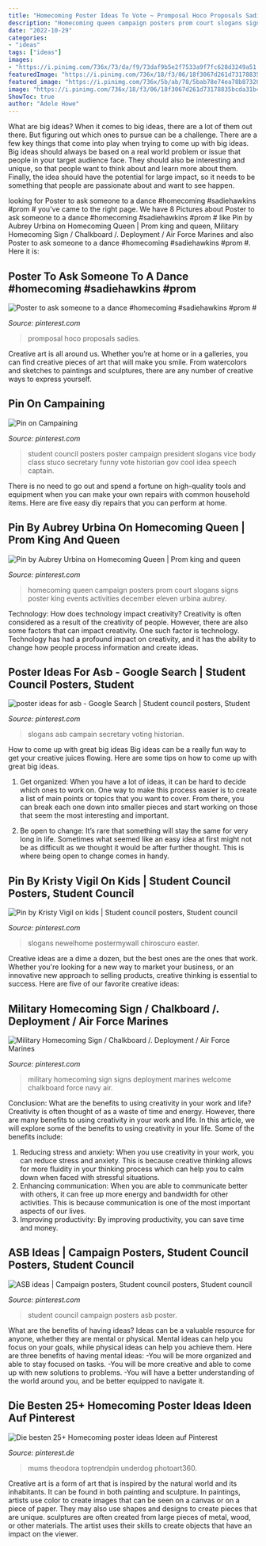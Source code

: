 ```yaml
---
title: "Homecoming Poster Ideas To Vote ~ Promposal Hoco Proposals Sadies"
description: "Homecoming queen campaign posters prom court slogans signs poster king events activities december eleven urbina aubrey"
date: "2022-10-29"
categories:
- "ideas"
tags: ["ideas"]
images:
- "https://i.pinimg.com/736x/73/da/f9/73daf9b5e2f7533a9f7fc628d3249a51.jpg"
featuredImage: "https://i.pinimg.com/736x/18/f3/06/18f3067d261d73178835bcda31b4ba60--student-council-ideas-election-posters-student-council.jpg"
featured_image: "https://i.pinimg.com/736x/5b/ab/78/5bab78e74ea78b87320cd225de994a35.jpg"
image: "https://i.pinimg.com/736x/18/f3/06/18f3067d261d73178835bcda31b4ba60--student-council-ideas-election-posters-student-council.jpg"
ShowToc: true
author: "Adele Howe"
---
```



What are big ideas?
When it comes to big ideas, there are a lot of them out there. But figuring out which ones to pursue can be a challenge. There are a few key things that come into play when trying to come up with big ideas. 
Big ideas should always be based on a real world problem or issue that people in your target audience face. They should also be interesting and unique, so that people want to think about and learn more about them. Finally, the idea should have the potential for large impact, so it needs to be something that people are passionate about and want to see happen.

	

		
looking for Poster to ask someone to a dance #homecoming #sadiehawkins #prom # you've came to the right page. We have 8 Pictures about Poster to ask someone to a dance #homecoming #sadiehawkins #prom # like Pin by Aubrey Urbina on Homecoming Queen | Prom king and queen, Military Homecoming Sign / Chalkboard /. Deployment / Air Force Marines and also Poster to ask someone to a dance #homecoming #sadiehawkins #prom #. Here it is:
		
    
## Poster To Ask Someone To A Dance #homecoming #sadiehawkins #prom #

<img loading=lazy src="https://i.pinimg.com/736x/5b/ab/78/5bab78e74ea78b87320cd225de994a35.jpg" onerror="this.onerror=null;this.src='https://tse1.mm.bing.net/th?id=OIP.Yi0J6BCNhF2Csn5tnPEV1QHaNK&amp;pid=15.1';" alt="Poster to ask someone to a dance #homecoming #sadiehawkins #prom #">

_Source: pinterest.com_

>promposal hoco proposals sadies. 

	

Creative art is all around us. Whether you’re at home or in a galleries, you can find creative pieces of art that will make you smile. From watercolors and sketches to paintings and sculptures, there are any number of creative ways to express yourself.

    
## Pin On Campaining

<img loading=lazy src="https://i.pinimg.com/originals/a7/5c/1f/a75c1fc03f874d297af784d2ab1d9ef8.jpg" onerror="this.onerror=null;this.src='https://tse4.mm.bing.net/th?id=OIP.hSLTtTpI-bswD81G5EJz2QAAAA&amp;pid=15.1';" alt="Pin on Campaining">

_Source: pinterest.com_

>student council posters poster campaign president slogans vice body class stuco secretary funny vote historian gov cool idea speech captain. 

	

There is no need to go out and spend a fortune on high-quality tools and equipment when you can make your own repairs with common household items. Here are five easy diy repairs that you can perform at home.

    
## Pin By Aubrey Urbina On Homecoming Queen | Prom King And Queen

<img loading=lazy src="https://i.pinimg.com/originals/f0/ca/9e/f0ca9e94bfcbbb7c2dd715f85858a21c.jpg" onerror="this.onerror=null;this.src='https://tse3.mm.bing.net/th?id=OIP.8fzFKuVe-B_-b9sLsxNESgHaJ4&amp;pid=15.1';" alt="Pin by Aubrey Urbina on Homecoming Queen | Prom king and queen">

_Source: pinterest.com_

>homecoming queen campaign posters prom court slogans signs poster king events activities december eleven urbina aubrey. 

	

Technology: How does technology impact creativity?
Creativity is often considered as a result of the creativity of people. However, there are also some factors that can impact creativity. One such factor is technology. Technology has had a profound impact on creativity, and it has the ability to change how people process information and create ideas.

    
## Poster Ideas For Asb - Google Search | Student Council Posters, Student

<img loading=lazy src="https://i.pinimg.com/736x/98/cb/e9/98cbe9ac932de13d65f314c4b28d7683.jpg" onerror="this.onerror=null;this.src='https://tse4.mm.bing.net/th?id=OIP.ZglI7k-URaheysUUeEjodQHaJ5&amp;pid=15.1';" alt="poster ideas for asb - Google Search | Student council posters, Student">

_Source: pinterest.com_

>slogans asb campain secretary voting historian. 

	

How to come up with great big ideas
Big ideas can be a really fun way to get your creative juices flowing. Here are some tips on how to come up with great big ideas. 
1. Get organized: When you have a lot of ideas, it can be hard to decide which ones to work on. One way to make this process easier is to create a list of main points or topics that you want to cover. From there, you can break each one down into smaller pieces and start working on those that seem the most interesting and important. 

2. Be open to change: It’s rare that something will stay the same for very long in life. Sometimes what seemed like an easy idea at first might not be as difficult as we thought it would be after further thought. This is where being open to change comes in handy.

    
## Pin By Kristy Vigil On Kids | Student Council Posters, Student Council

<img loading=lazy src="https://i.pinimg.com/736x/18/f3/06/18f3067d261d73178835bcda31b4ba60--student-council-ideas-election-posters-student-council.jpg" onerror="this.onerror=null;this.src='https://tse3.mm.bing.net/th?id=OIP.MtjdXpkB2evWNr0h2BGntAHaJ5&amp;pid=15.1';" alt="Pin by Kristy Vigil on kids | Student council posters, Student council">

_Source: pinterest.com_

>slogans newelhome postermywall chiroscuro easter. 

	

Creative ideas are a dime a dozen, but the best ones are the ones that work. Whether you're looking for a new way to market your business, or an innovative new approach to selling products, creative thinking is essential to success. Here are five of our favorite creative ideas:

    
## Military Homecoming Sign / Chalkboard /. Deployment / Air Force Marines

<img loading=lazy src="https://i.pinimg.com/736x/ec/d8/76/ecd876936c78442a5812c7b23f21cd1a.jpg" onerror="this.onerror=null;this.src='https://tse3.mm.bing.net/th?id=OIP.ahWY1Km7oIp5usm07GUNagHaJQ&amp;pid=15.1';" alt="Military Homecoming Sign / Chalkboard /. Deployment / Air Force Marines">

_Source: pinterest.com_

>military homecoming sign signs deployment marines welcome chalkboard force navy air. 

	

Conclusion: What are the benefits to using creativity in your work and life?
Creativity is often thought of as a waste of time and energy. However, there are many benefits to using creativity in your work and life. In this article, we will explore some of the benefits to using creativity in your life. Some of the benefits include: 
1) Reducing stress and anxiety: When you use creativity in your work, you can reduce stress and anxiety. This is because creative thinking allows for more fluidity in your thinking process which can help you to calm down when faced with stressful situations. 
2) Enhancing communication: When you are able to communicate better with others, it can free up more energy and bandwidth for other activities. This is because communication is one of the most important aspects of our lives. 
3) Improving productivity: By improving productivity, you can save time and money.

    
## ASB Ideas | Campaign Posters, Student Council Posters, Student Council

<img loading=lazy src="https://i.pinimg.com/736x/73/da/f9/73daf9b5e2f7533a9f7fc628d3249a51.jpg" onerror="this.onerror=null;this.src='https://tse2.mm.bing.net/th?id=OIP.92U3d_FB-h68TCxHIGxKVgHaJ3&amp;pid=15.1';" alt="ASB ideas | Campaign posters, Student council posters, Student council">

_Source: pinterest.com_

>student council campaign posters asb poster. 

	

What are the benefits of having ideas?
Ideas can be a valuable resource for anyone, whether they are mental or physical. Mental ideas can help you focus on your goals, while physical ideas can help you achieve them. Here are three benefits of having mental ideas: 
-You will be more organized and able to stay focused on tasks. 
-You will be more creative and able to come up with new solutions to problems. 
-You will have a better understanding of the world around you, and be better equipped to navigate it.

    
## Die Besten 25+ Homecoming Poster Ideas Ideen Auf Pinterest

<img loading=lazy src="https://i.pinimg.com/474x/65/79/a9/6579a9af83674ae1e95e3cc91b5cb3bf.jpg" onerror="this.onerror=null;this.src='https://tse3.mm.bing.net/th?id=OIP.JOgZpGsXgqSVDELoQ9Oe_AAAAA&amp;pid=15.1';" alt="Die besten 25+ Homecoming poster ideas Ideen auf Pinterest">

_Source: pinterest.de_

>mums theodora toptrendpin underdog photoart360. 

	

Creative art is a form of art that is inspired by the natural world and its inhabitants. It can be found in both painting and sculpture. In paintings, artists use color to create images that can be seen on a canvas or on a piece of paper. They may also use shapes and designs to create pieces that are unique. sculptures are often created from large pieces of metal, wood, or other materials. The artist uses their skills to create objects that have an impact on the viewer.

